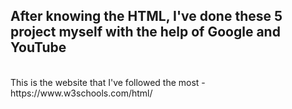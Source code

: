 <h2 style="font=family:verdana">After knowing the HTML, I've done these 5 project myself with the help of Google and YouTube</h2>
<br>
This is the website that I've followed the most - 
https://www.w3schools.com/html/
